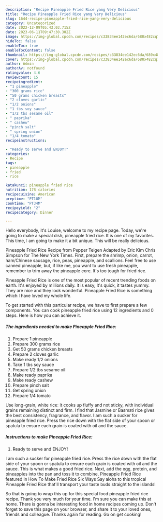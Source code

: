 ```yaml
---
description: "Recipe Pineapple Fried Rice yang Very Delicious"
title: "Recipe Pineapple Fried Rice yang Very Delicious"
slug: 1644-recipe-pineapple-fried-rice-yang-very-delicious
category: Uncategorized
date: 2022-12-09T05:43:03.715Z
date: 2023-06-11T09:47:30.302Z
image: https://img-global.cpcdn.com/recipes/c33834ee142ec6da/680x482cq70/pineapple-fried-rice-recipe-main-photo.jpg
hideToc: false
enableToc: true
enableTocContent: false
thumbnail: https://img-global.cpcdn.com/recipes/c33834ee142ec6da/680x482cq70/pineapple-fried-rice-recipe-main-photo.jpg
cover: https://img-global.cpcdn.com/recipes/c33834ee142ec6da/680x482cq70/pineapple-fried-rice-recipe-main-photo.jpg
author: Admin
authorAv: notfound
ratingvalue: 4.6
reviewcount: 15
recipeingredient:
- "1 pineapple"
- "300 grams rice"
- "50 grams chicken breasts"
- "2 cloves garlic"
- "1/2 onions"
- "1 tbs soy sauce"
- "1/2 tbs sesame oil"
- " paprika"
- " cashew"
- "pinch salt"
- " spring onion"
- "1/4 tomato"
recipeinstructions:

- "Ready to serve and ENJOY!"
categories:
- Recipe
tags:
- pineapple
- fried
- rice

katakunci: pineapple fried rice 
nutrition: 178 calories
recipecuisine: American
preptime: "PT10M"
cooktime: "PT34M"
recipeyield: "2"
recipecategory: Dinner

---
```



Hello everybody, it's Louise, welcome to my recipe page. Today, we're going to make a special dish, pineapple fried rice. It is one of my favorites. This time, I am going to make it a bit unique. This will be really delicious.

Pineapple Fried Rice Recipe from Pepper Teigen Adapted by Eric Kim Chris Simpson for The New York Times. First, prepare the shrimp, onion, carrot, ham/Chinese sausage, rice, peas, pineapple, and scallions. Feel free to use canned pineapple, but, if like me, you want to use fresh pineapple, remember to trim away the pineapple core. It&#39;s too tough for fried rice.

Pineapple Fried Rice is one of the most popular of recent trending foods on earth. It's enjoyed by millions daily. It is easy, it's quick, it tastes yummy. They are nice and they look wonderful. Pineapple Fried Rice is something which I have loved my whole life.


To get started with this particular recipe, we have to first prepare a few components. You can cook pineapple fried rice using 12 ingredients and 0 steps. Here is how you can achieve it.

<!--inarticleads1-->

##### The ingredients needed to make Pineapple Fried Rice:

1. Prepare 1 pineapple
1. Prepare 300 grams rice
1. Get 50 grams chicken breasts
1. Prepare 2 cloves garlic
1. Make ready 1/2 onions
1. Take 1 tbs soy sauce
1. Prepare 1/2 tbs sesame oil
1. Make ready  paprika
1. Make ready  cashew
1. Prepare pinch salt
1. Get  spring onion
1. Prepare 1/4 tomato


Use long-grain, white rice: It cooks up fluffy and not sticky, with individual grains remaining distinct and firm. I find that Jasmine or Basmati rice gives the best consistency, fragrance, and flavor. I am such a sucker for pineapple fried rice. Press the rice down with the flat side of your spoon or spatula to ensure each grain is coated with oil and the sauce. 

<!--inarticleads2-->

##### Instructions to make Pineapple Fried Rice:


1. Ready to serve and ENJOY!

I am such a sucker for pineapple fried rice. Press the rice down with the flat side of your spoon or spatula to ensure each grain is coated with oil and the sauce. This is what makes a good fried rice. Next, add the egg, protein, and pineapples into the pan and toss it to combine. Pineapple Fried Rice featured in How To Make Fried Rice Six Ways Say aloha to this tropical Pineapple Fried Rice that&#39;ll transport your taste buds straight to the islands! 

So that is going to wrap this up for this special food pineapple fried rice recipe. Thank you very much for your time. I'm sure you can make this at home. There is gonna be interesting food in home recipes coming up. Don't forget to save this page on your browser, and share it to your loved ones, friends and colleague. Thanks again for reading. Go on get cooking!
